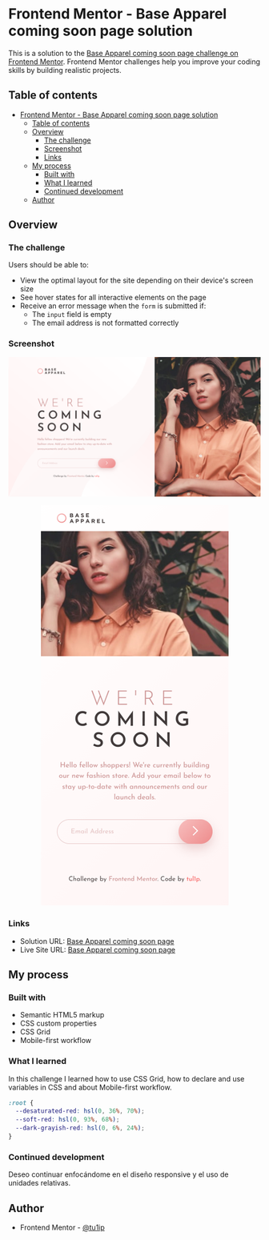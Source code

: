 # Frontend Mentor - Base Apparel coming soon page solution

This is a solution to the [Base Apparel coming soon page challenge on Frontend Mentor](https://www.frontendmentor.io/challenges/base-apparel-coming-soon-page-5d46b47f8db8a7063f9331a0). Frontend Mentor challenges help you improve your coding skills by building realistic projects. 

## Table of contents

- [Frontend Mentor - Base Apparel coming soon page solution](#frontend-mentor---base-apparel-coming-soon-page-solution)
  - [Table of contents](#table-of-contents)
  - [Overview](#overview)
    - [The challenge](#the-challenge)
    - [Screenshot](#screenshot)
    - [Links](#links)
  - [My process](#my-process)
    - [Built with](#built-with)
    - [What I learned](#what-i-learned)
    - [Continued development](#continued-development)
  - [Author](#author)

## Overview

### The challenge

Users should be able to:

- View the optimal layout for the site depending on their device's screen size
- See hover states for all interactive elements on the page
- Receive an error message when the `form` is submitted if:
  - The `input` field is empty
  - The email address is not formatted correctly

### Screenshot

<p align="center">
  <img  src="screenshots/Desktop.png" alt="Desktop View" >
</p>
<p align="center">
  <img  src="screenshots/Mobile.png" alt="Mobile View" >
</p>

### Links

- Solution URL: [Base Apparel coming soon page](https://github.com/tu1ip/coming_soon_page)
- Live Site URL: [Base Apparel coming soon page](https://tu1ip.github.io/coming_soon_page/)

## My process

### Built with

- Semantic HTML5 markup
- CSS custom properties
- CSS Grid
- Mobile-first workflow
### What I learned

In this challenge I learned how to use CSS Grid, how to declare and use variables in CSS and about Mobile-first workflow.

```css
:root {
  --desaturated-red: hsl(0, 36%, 70%);
  --soft-red: hsl(0, 93%, 68%);
  --dark-grayish-red: hsl(0, 6%, 24%);
}
```

### Continued development

Deseo continuar enfocándome en el diseño responsive y el uso de unidades relativas.

## Author

- Frontend Mentor - [@tu1ip](https://www.frontendmentor.io/profile/tu1ip)